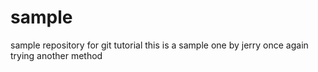 # sample
sample repository for git tutorial
this is a sample one by jerry
once again trying another method
